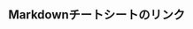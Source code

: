 ## Markdownチートシートのリンク  
<script src="https://gist.github.com/mignonstyle/083c9e1651d7734f84c99b8cf49d57fa.js"></script>
